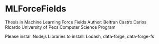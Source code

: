 # MLForceFields

Thesis in Machine Learning Force Fields 
Author: Beltran Castro Carlos Ricardo
University of Pecs 
Computer Science Program

Please install Nodejs
Libraries to install: Lodash, data-forge, data-forge-fs